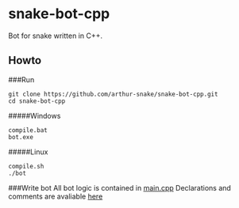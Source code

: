 # snake-bot-cpp
Bot for snake written in C++.

## Howto

###Run
```
git clone https://github.com/arthur-snake/snake-bot-cpp.git
cd snake-bot-cpp
```

#####Windows
```
compile.bat
bot.exe
```

#####Linux
```
compile.sh
./bot
```
###Write bot
All bot logic is contained in [main.cpp](https://github.com/arthur-snake/snake-bot-cpp/blob/master/main.cpp)
Declarations and comments are avaliable [here](https://github.com/arthur-snake/snake-bot-cpp/blob/master/snake.h)


